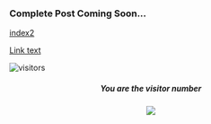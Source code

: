 ### Complete Post Coming Soon...

[index2](assets/index2.md)

[Link text](/myMDfile)

![visitors](https://visitor-badge.glitch.me/badge?page_id=page.id)




<h5  align="center"> You are the visitor number</h1>

<p align="center">
</p>
<p align="center">
  <img src="https://profile-counter.glitch.me/ahmadmssm/count.svg" />
</p>
